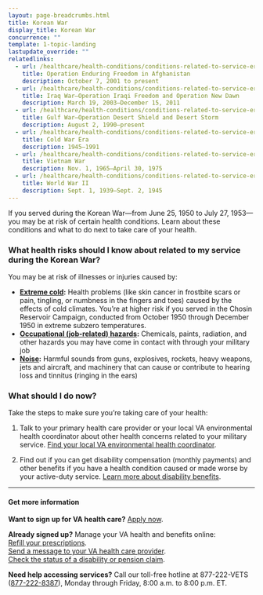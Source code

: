 ```yaml
---
layout: page-breadcrumbs.html
title: Korean War
display_title: Korean War
concurrence: ""
template: 1-topic-landing
lastupdate_override: ""
relatedlinks:
  - url: /healthcare/health-conditions/conditions-related-to-service-era/operation-enduring-freedom/
    title: Operation Enduring Freedom in Afghanistan
    description: October 7, 2001 to present
  - url: /healthcare/health-conditions/conditions-related-to-service-era/iraq-war/
    title: Iraq War—Operation Iraqi Freedom and Operation New Dawn
    description: March 19, 2003—December 15, 2011
  - url: /healthcare/health-conditions/conditions-related-to-service-era/gulf-war/
    title: Gulf War—Operation Desert Shield and Desert Storm
    description: August 2, 1990—present
  - url: /healthcare/health-conditions/conditions-related-to-service-era/cold-war-era/
    title: Cold War Era
    description: 1945—1991
  - url: /healthcare/health-conditions/conditions-related-to-service-era/vietnam-war/
    title: Vietnam War
    description: Nov. 1, 1965—April 30, 1975
  - url: /healthcare/health-conditions/conditions-related-to-service-era/world-war-ii/
    title: World War II
    description: Sept. 1, 1939—Sept. 2, 1945
---
```


<div class="va-introtext">

If you served during the Korean War—from June 25, 1950 to July 27, 1953—you may be at risk of certain health conditions. Learn about these conditions and what to do next to take care of your health.

</div>

<div class="feature" markdown=“1”>

### What health risks should I know about related to my service during the Korean War?

You may be at risk of illnesses or injuries caused by:

- **[Extreme cold](http://www.publichealth.va.gov/exposures/cold-injuries/index.asp):** Health problems (like skin cancer in frostbite scars or pain, tingling, or numbness in the fingers and toes) caused by the effects of cold climates. You’re at higher risk if you served in the Chosin Reservoir Campaign, conducted from October 1950 through December 1950 in extreme subzero temperatures.
- **[Occupational (job-related) hazards](http://www.publichealth.va.gov/exposures/categories/occupational-hazards.asp):** Chemicals, paints, radiation, and other hazards you may have come in contact with through your military job
- **[Noise](http://www.publichealth.va.gov/exposures/noise/index.asp):** Harmful sounds from guns, explosives, rockets, heavy weapons, jets and aircraft, and machinery that can cause or contribute to hearing loss and tinnitus (ringing in the ears)

</div>

### What should I do now?

Take the steps to make sure you’re taking care of your health:

<ol class="process">
<li class="process-step list-one">

Talk to your primary health care provider or your local VA environmental health coordinator about other health concerns related to your military service. [Find your local VA environmental health coordinator](http://www.publichealth.va.gov/exposures/coordinators.asp).

</li>

<li class="process-step list-two">

Find out if you can get disability compensation (monthly payments) and other benefits if you have a health condition caused or made worse by your active-duty service. [Learn more about disability benefits](/disability-benefits/).

</li>
</ol>

------

#### Get more information

**Want to sign up for VA health care?** [Apply now](/healthcare/apply/).

**Already signed up?** Manage your VA health and benefits online: <br />
[Refill your prescriptions](/healthcare/prescriptions/). <br />
[Send a message to your VA health care provider](/healthcare/messaging/). <br />
[Check the status of a disability or pension claim](/track-claims/). 

**Need help accessing services?** Call our toll-free hotline at 877-222-VETS (<a href="tel:+1phonenumber">877-222-8387</a>), Monday through Friday, 8:00 a.m. to 8:00 p.m. ET.
